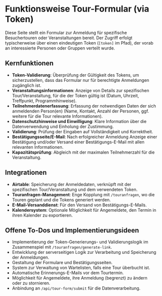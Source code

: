 # Funktionsweise Tour-Formular (via Token)

Diese Seite stellt ein Formular zur Anmeldung für spezifische Besuchertouren oder Veranstaltungen bereit. Der Zugriff erfolgt typischerweise über einen eindeutigen Token (`[token]` im Pfad), der vorab an interessierte Personen oder Gruppen verteilt wurde.

## Kernfunktionen

- **Token-Validierung**: Überprüfung der Gültigkeit des Tokens, um sicherzustellen, dass das Formular nur für berechtigte Anmeldungen zugänglich ist.
- **Veranstaltungsinformationen**: Anzeige von Details zur spezifischen Tour/Veranstaltung, für die der Token gültig ist (Datum, Uhrzeit, Treffpunkt, Programmhinweise).
- **Teilnehmerdatenerfassung**: Erfassung der notwendigen Daten der sich anmeldenden Person(en) (Name, Kontakt, Anzahl der Personen, ggf. weitere für die Tour relevante Informationen).
- **Datenschutzhinweise und Einwilligung**: Klare Information über die Datenverwendung und Einholung der Zustimmung.
- **Validierung**: Prüfung der Eingaben auf Vollständigkeit und Korrektheit.
- **Bestätigungsseite/E-Mail**: Nach erfolgreicher Anmeldung Anzeige einer Bestätigung und/oder Versand einer Bestätigungs-E-Mail mit allen relevanten Informationen.
- **Kapazitätsprüfung**: Abgleich mit der maximalen Teilnehmerzahl für die Veranstaltung.

## Integrationen

- **Airtable**: Speicherung der Anmeldedaten, verknüpft mit der spezifischen Tour/Veranstaltung und dem verwendeten Token.
- **Touranfragen-Management**: Enge Kopplung mit `/touranfragen`, wo die Touren geplant und die Tokens generiert werden.
- **E-Mail-Versanddienst**: Für den Versand von Bestätigungs-E-Mails.
- **Kalendersystem**: Optionale Möglichkeit für Angemeldete, den Termin in ihren Kalender zu exportieren.

## Offene To-Dos und Implementierungsideen

- Implementierung der Token-Generierungs- und Validierungslogik im Zusammenspiel mit `/touranfragen/generate-link`.
- Entwicklung der serverseitigen Logik zur Verarbeitung und Speicherung der Anmeldungen.
- Gestaltung der Formulare und Bestätigungsseiten.
- System zur Verwaltung von Wartelisten, falls eine Tour überbucht ist.
- Automatische Erinnerungs-E-Mails vor dem Tourtermin.
- Möglichkeit für Angemeldete, ihre Anmeldung (begrenzt) zu ändern oder zu stornieren.
- Anbindung an `/api/tour-form/submit` für die Datenverarbeitung. 